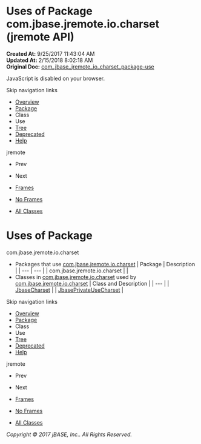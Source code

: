 # Uses of Package com.jbase.jremote.io.charset (jremote   API)

**Created At:** 9/25/2017 11:43:04 AM  
**Updated At:** 2/15/2018 8:02:18 AM  
**Original Doc:** [com_jbase_jremote_io_charset_package-use](https://docs.jbase.com/39251-charset/com_jbase_jremote_io_charset_package-use)  

<!--<br>    try {<br>        if (location.href.indexOf('is-external=true') == -1) {<br>            parent.document.title="Uses of Package com.jbase.jremote.io.charset (jremote   API)";<br>        }<br>    }<br>    catch(err) {<br>    }<br>//-->
JavaScript is disabled on your browser.

Skip navigation links

- [Overview](../../../../../overview-summary.html)
- [Package](/39251-charset/com_jbase_jremote_io_charset_package-summary)
- Class
- Use
- [Tree](/39251-charset/com_jbase_jremote_io_charset_package-tree)
- [Deprecated](../../../../../deprecated-list.html)
- [Help](../../../../../help-doc.html)


jremote <br>

- Prev
- Next


- [Frames](../../../../../index.html?com/jbase/jremote/io/charset//39251-charset/com_jbase_jremote_io_charset_package-use)
- [No Frames](/39251-charset/com_jbase_jremote_io_charset_package-use)


- [All Classes](../../../../../allclasses-noframe.html)


<!--<br>  allClassesLink = document.getElementById("allclasses\_navbar\_top");<br>  if(window==top) {<br>    allClassesLink.style.display = "block";<br>  }<br>  else {<br>    allClassesLink.style.display = "none";<br>  }<br>  //-->

# Uses of Package
com.jbase.jremote.io.charset

- Packages that use [com.jbase.jremote.io.charset](../../../../../com/jbase/jremote/io/charset//39251-charset/com_jbase_jremote_io_charset_package-summary) | Package | Description |
| --- | --- |
| com.jbase.jremote.io.charset |   |
- Classes in [com.jbase.jremote.io.charset](../../../../../com/jbase/jremote/io/charset//39251-charset/com_jbase_jremote_io_charset_package-summary) used by [com.jbase.jremote.io.charset](../../../../../com/jbase/jremote/io/charset//39251-charset/com_jbase_jremote_io_charset_package-summary) | Class and Description |
| --- |
| [JbaseCharset](../../../../../com/jbase/jremote/io/charset/class-use/JbaseCharset.html#com.jbase.jremote.io.charset)  |
| [JbasePrivateUseCharset](../../../../../com/jbase/jremote/io/charset/class-use/JbasePrivateUseCharset.html#com.jbase.jremote.io.charset)  |

Skip navigation links

- [Overview](../../../../../overview-summary.html)
- [Package](/39251-charset/com_jbase_jremote_io_charset_package-summary)
- Class
- Use
- [Tree](/39251-charset/com_jbase_jremote_io_charset_package-tree)
- [Deprecated](../../../../../deprecated-list.html)
- [Help](../../../../../help-doc.html)


jremote <br>

- Prev
- Next


- [Frames](../../../../../index.html?com/jbase/jremote/io/charset//39251-charset/com_jbase_jremote_io_charset_package-use)
- [No Frames](/39251-charset/com_jbase_jremote_io_charset_package-use)


- [All Classes](../../../../../allclasses-noframe.html)


<!--<br>  allClassesLink = document.getElementById("allclasses\_navbar\_bottom");<br>  if(window==top) {<br>    allClassesLink.style.display = "block";<br>  }<br>  else {<br>    allClassesLink.style.display = "none";<br>  }<br>  //-->

*Copyright © 2017 jBASE, Inc.. All Rights Reserved.*
